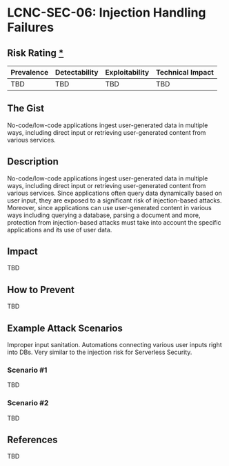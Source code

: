# LCNC-SEC-06: Injection Handling Failures

## Risk Rating [*](https://owasp.org/www-project-top-ten/2017/Note_About_Risks)

| Prevalence | Detectability | Exploitability | Technical Impact |
| --- | --- | --- | --- |
| TBD | TBD | TBD | TBD |

## The Gist

No-code/low-code applications ingest user-generated data in multiple ways, including direct input or retrieving user-generated content from various services.

## Description

No-code/low-code applications ingest user-generated data in multiple ways, including direct input or retrieving user-generated content from various services.
Since applications often query data dynamically based on user input, they are exposed to a significant risk of injection-based attacks.
Moreover, since applications can use user-generated content in various ways including querying a database, parsing a document and more, protection from injection-based attacks must take into account the specific applications and its use of user data. 

## Impact

TBD

## How to Prevent

TBD

## Example Attack Scenarios

Improper input sanitation. Automations connecting various user inputs right into DBs. Very similar to the injection risk for Serverless Security.

### Scenario #1

TBD

### Scenario #2

TBD

## References

TBD